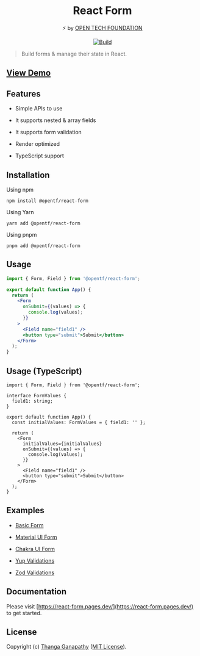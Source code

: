 <div align="center">

# React Form

⚡ by [OPEN TECH FOUNDATION](https://open-tech-foundation.pages.dev/)

[![Build](https://github.com/open-tech-foundation/react-form/actions/workflows/build.yml/badge.svg)](https://github.com/open-tech-foundation/react-form/actions/workflows/build.yml)

</div>

> Build forms & manage their state in React.

## [View Demo](https://react-form.pages.dev/#demo)

## Features

- Simple APIs to use

- It supports nested & array fields

- It supports form validation

- Render optimized

- TypeScript support

## Installation

Using npm

```shell
npm install @opentf/react-form
```

Using Yarn

```shell
yarn add @opentf/react-form
```

Using pnpm

```shell
pnpm add @opentf/react-form
```

## Usage

```jsx
import { Form, Field } from '@opentf/react-form';

export default function App() {
  return (
    <Form
      onSubmit={(values) => {
        console.log(values);
      }}
    >
      <Field name="field1" />
      <button type="submit">Submit</button>
    </Form>
  );
}
```

## Usage (TypeScript)

```tsx
import { Form, Field } from '@opentf/react-form';

interface FormValues {
  field1: string;
}

export default function App() {
  const initialValues: FormValues = { field1: '' };

  return (
    <Form
      initialValues={initialValues}
      onSubmit={(values) => {
        console.log(values);
      }}
    >
      <Field name="field1" />
      <button type="submit">Submit</button>
    </Form>
  );
}
```

## Examples

- [Basic Form](https://react-form.pages.dev/Examples/basic-form)

- [Material UI Form](https://react-form.pages.dev/Examples/mui-form)

- [Chakra UI Form](https://react-form.pages.dev/Examples/chakra-ui-form)

- [Yup Validations](https://react-form.pages.dev/Examples/yup-validations)

- [Zod Validations](https://react-form.pages.dev/Examples/zod-validations)

## Documentation

Please visit [https://react-form.pages.dev/](https://react-form.pages.dev/) to get started.

## License

Copyright (c) [Thanga Ganapathy](https://github.com/Thanga-Ganapathy) ([MIT License](./LICENSE)).
